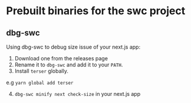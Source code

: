 # Prebuilt binaries for the swc project


## dbg-swc


Using dbg-swc to debug size issue of your next.js app:

1. Download one from the releases page
2. Rename it to `dbg-swc` and add it to your `PATH`.
3. Install `terser` globally.

e.g `yarn global add terser`

4. `dbg-swc minify next check-size`  in your next.js app